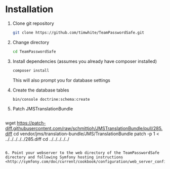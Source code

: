 # Installation

 1. Clone git repository

    ```bash
    git clone https://github.com/timwhite/TeamPasswordSafe.git
    ```

 2. Change directory

    ```bash
    cd TeamPasswordSafe
    ```

 3. Install dependencies (assumes you already have composer installed)

     ```bash
     composer install
     ```

    This will also prompt you for database settings

 4. Create the database tables

    ```bash
    bin/console doctrine:schema:create
    ```

 5. Patch JMSTranslationBundle

    ```bash
   wget https://patch-diff.githubusercontent.com/raw/schmittjoh/JMSTranslationBundle/pull/285.diff
   cd vendor/jms/translation-bundle/JMS/TranslationBundle
   patch -p 1  < ../../../../../285.diff
   cd ../../../../../
   ```

 6. Point your webserver to the web directory of the TeamPasswordSafe directory and following Symfony hosting instructions <http://symfony.com/doc/current/cookbook/configuration/web_server_configuration.html>
